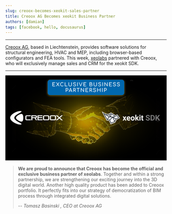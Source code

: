 ```yaml
---
slug: creoox-becomes-xeokit-sales-partner
title: Creoox AG Becomes xeokit Business Partner
authors: [damian]
tags: [facebook, hello, docusaurus]
---
```


*******
[Creoox AG](https://creoox.com), based in Liechtenstein, provides software solutions for structural engineering, HVAC and MEP, including browser-based configurators and FEA tools. <!-- truncate --> This week, [xeolabs](https://xeolabs.com) partnered with Creoox, who will exclusively manage sales and CRM for the xeokit SDK.
*******

![partnership](partnership.png)


> **We are proud to announce that Creoox has become the official and exclusive business partner of xeolabs**. Together and within a strong partnership, we are strengthening our exciting journey into the 3D digital world. Another high quality product has been added to Creoox portfolio. It perfectly fits into our strategy of democratization of BIM process through integrated digital solutions.
>
> -- <cite>Tomasz Basinski , CEO at Creoox AG</cite>



